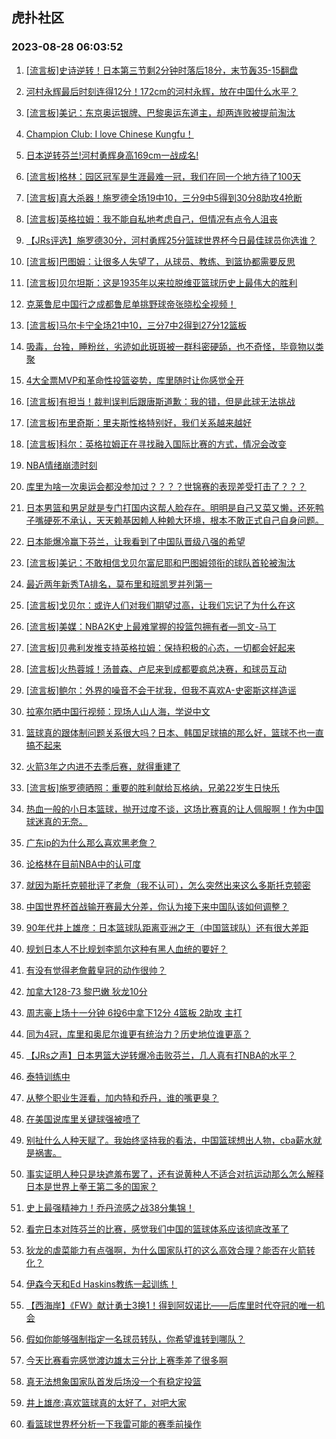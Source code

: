 ## 虎扑社区 
### 2023-08-28 06:03:52

1. [[流言板]史诗逆转！日本第三节剩2分钟时落后18分，末节轰35-15翻盘](https://bbs.hupu.com/61858854.html)

2. [河村永辉最后时刻连得12分！172cm的河村永辉，放在中国什么水平？](https://bbs.hupu.com/61859875.html)

3. [[流言板]美记：东京奥运银牌、巴黎奥运东道主，却两连败被提前淘汰](https://bbs.hupu.com/61860841.html)

4. [Champion Club: I love Chinese Kungfu！](https://bbs.hupu.com/61861332.html)

5. [日本逆转芬兰!河村勇辉身高169cm一战成名!](https://bbs.hupu.com/61859382.html)

6. [[流言板]格林：园区冠军是生涯最难一冠，我们在同一个地方待了100天](https://bbs.hupu.com/61858901.html)

7. [[流言板]真大杀器！施罗德全场19中10，三分9中5得到30分8助攻4抢断](https://bbs.hupu.com/61854734.html)

8. [[流言板]英格拉姆：我不能自私地考虑自己，但情况有点令人沮丧](https://bbs.hupu.com/61860245.html)

9. [【JRs评选】施罗德30分，河村勇辉25分篮球世界杯今日最佳球员你选谁？](https://bbs.hupu.com/61860754.html)

10. [[流言板]巴图姆：让很多人失望了，从球员、教练、到篮协都需要反思](https://bbs.hupu.com/61862274.html)

11. [[流言板]贝尔坦斯：这是1935年以来拉脱维亚篮球历史上最伟大的胜利](https://bbs.hupu.com/61862122.html)

12. [克莱鲁尼中国行之成都鲁尼单挑野球帝张晓松全视频！](https://bbs.hupu.com/61859738.html)

13. [[流言板]马尔卡宁全场21中10，三分7中2得到27分12篮板](https://bbs.hupu.com/61858811.html)

14. [吸毒，台独，睡粉丝，劣迹如此斑斑被一群科密硬舔，也不奇怪，毕竟物以类聚](https://bbs.hupu.com/61858333.html)

15. [4大全票MVP和革命性投篮姿势，库里随时让你感觉全开](https://bbs.hupu.com/61859414.html)

16. [[流言板]有担当！裁判误判后跟唐斯道歉：我的错，但是此球无法挑战](https://bbs.hupu.com/61854167.html)

17. [[流言板]布里奇斯：里夫斯性格特别好，我们关系越来越好](https://bbs.hupu.com/61856311.html)

18. [[流言板]科尔：英格拉姆正在寻找融入国际比赛的方式，情况会改变](https://bbs.hupu.com/61860432.html)

19. [NBA情绪崩溃时刻](https://bbs.hupu.com/61851943.html)

20. [库里为啥一次奥运会都没参加过？？？？世锦赛的表现差受打击了？？？](https://bbs.hupu.com/61863073.html)

21. [日本男篮和男足就是专门打国内这帮人脸存在。明明是自己又菜又懒，还死鸭子嘴硬死不承认，天天赖基因赖人种赖大环境，根本不敢正式自己自身问题。](https://bbs.hupu.com/61863161.html)

22. [日本能爆冷赢下芬兰，让我看到了中国队晋级八强的希望](https://bbs.hupu.com/61863090.html)

23. [[流言板]美记：不敢相信戈贝尔富尼耶和巴图姆领衔的球队首轮被淘汰](https://bbs.hupu.com/61861724.html)

24. [最近两年新秀TA排名，莫布里和班凯罗并列第一](https://bbs.hupu.com/61861656.html)

25. [[流言板]戈贝尔：或许人们对我们期望过高，让我们忘记了为什么在这](https://bbs.hupu.com/61861839.html)

26. [[流言板]美媒：NBA2K史上最难掌握的投篮包拥有者—凯文-马丁](https://bbs.hupu.com/61861908.html)

27. [[流言板]贝弗利发推支持英格拉姆：保持积极的心态，一切都会好起来](https://bbs.hupu.com/61861298.html)

28. [[流言板]火热蓉城！汤普森、卢尼来到成都要疯总决赛，和球员互动](https://bbs.hupu.com/61858335.html)

29. [[流言板]鲍尔：外界的噪音不会干扰我，但我不喜欢A-史密斯这样造谣](https://bbs.hupu.com/61861571.html)

30. [拉塞尔晒中国行视频：现场人山人海，学说中文](https://bbs.hupu.com/61853153.html)

31. [篮球真的跟体制问题关系很大吗？日本、韩国足球搞的那么好，篮球不也一直搞不起来](https://bbs.hupu.com/61850280.html)

32. [火箭3年之内进不去季后赛，就得重建了](https://bbs.hupu.com/61855622.html)

33. [[流言板]施罗德晒照：重要的胜利献给瓦格纳，兄弟22岁生日快乐](https://bbs.hupu.com/61861925.html)

34. [热血一般的小日本篮球，抛开过度不谈，这场比赛真的让人佩服啊！作为中国球迷真的无奈。](https://bbs.hupu.com/61861558.html)

35. [广东ip的为什么那么喜欢黑老詹？](https://bbs.hupu.com/61861732.html)

36. [论格林在目前NBA中的认可度](https://bbs.hupu.com/61859505.html)

37. [就因为斯托克顿批评了老詹（我不认可），怎么突然出来这么多斯托克顿密](https://bbs.hupu.com/61862100.html)

38. [中国世界杯首战输开赛最大分差，你认为接下来中国队该如何调整？](https://bbs.hupu.com/61849774.html)

39. [90年代井上雄彦：日本篮球队距离亚洲之王（中国篮球队）还有很大差距](https://bbs.hupu.com/61862946.html)

40. [规划日本人不比规划李凯尔这种有黑人血统的要好？](https://bbs.hupu.com/61862965.html)

41. [有没有觉得老詹戴皇冠的动作很帅？](https://bbs.hupu.com/61862823.html)

42. [加拿大128-73 黎巴嫩   狄龙10分](https://bbs.hupu.com/61855457.html)

43. [周志豪上场十一分钟  6投6中拿下12分 4篮板 2助攻 主打](https://bbs.hupu.com/61855846.html)

44. [同为4冠，库里和奥尼尔谁更有统治力？历史地位谁更高？](https://bbs.hupu.com/61862552.html)

45. [【JRs之声】日本男篮大逆转爆冷击败芬兰，几人真有打NBA的水平？](https://bbs.hupu.com/61860494.html)

46. [泰特训练中](https://bbs.hupu.com/61854061.html)

47. [从整个职业生涯看，加内特和乔丹，谁的嘴更臭？](https://bbs.hupu.com/61862683.html)

48. [在美国说库里关键球强被喷了](https://bbs.hupu.com/61862487.html)

49. [别扯什么人种天赋了。我始终坚持我的看法，中国篮球想出人物，cba薪水就是祸害。](https://bbs.hupu.com/61862190.html)

50. [事实证明人种只是块遮羞布罢了，还有说黄种人不适合对抗运动那么怎么解释日本是世界上拳王第二多的国家？](https://bbs.hupu.com/61859811.html)

51. [史上最强精神力！乔丹流感之战38分集锦！](https://bbs.hupu.com/61854020.html)

52. [看完日本对阵芬兰的比赛，感觉我们中国的篮球体系应该彻底改革了](https://bbs.hupu.com/61859313.html)

53. [狄龙的虐菜能力有点强啊，为什么国家队打的这么高效合理？能否在火箭转化？](https://bbs.hupu.com/61854743.html)

54. [伊森今天和Ed Haskins教练一起训练！](https://bbs.hupu.com/61853944.html)

55. [【西海岸】《FW》献计勇士3换1！得到阿奴诺比——后库里时代夺冠的唯一机会](https://bbs.hupu.com/61857418.html)

56. [假如你能够强制指定一名球员转队，你希望谁转到哪队？](https://bbs.hupu.com/61861738.html)

57. [今天比赛看完感觉渡边雄太三分比上赛季差了很多啊](https://bbs.hupu.com/61861954.html)

58. [真无法想象国家队首发后场没一个有稳定投篮](https://bbs.hupu.com/61861723.html)

59. [井上雄彦:喜欢篮球真的太好了，对吧大家](https://bbs.hupu.com/61860783.html)

60. [看篮球世界杯分析一下我雷可能的赛季前操作](https://bbs.hupu.com/61861611.html)

